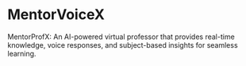 # MentorVoiceX
MentorProfX: An AI-powered virtual professor that provides real-time knowledge, voice responses, and subject-based insights for seamless learning.
